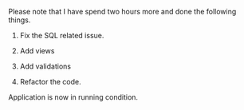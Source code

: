 Please note that I have spend two hours more and done the following things. 

1) Fix the SQL related issue.

2) Add views

3) Add validations

4) Refactor the code.


Application is now in running condition. 
